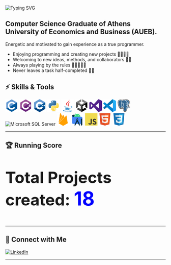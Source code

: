 <p align="left"">
  <img src="https://readme-typing-svg.herokuapp.com?font=Fira+Code&size=22&pause=1000&width=440&lines=Hello+There👋!+Nice+to+meet+you!;My+name+is+Marios+;And+I+am+a+programmer+%F0%9F%91%A8%E2%80%8D%F0%9F%92%BB+;" alt="Typing SVG" />
</p>

## Computer Science Graduate of Athens University of Economics and Business (AUEB). 

Energetic and motivated to gain experience as a true programmer.

- Enjoying programming and creating new projects 👨🏻‍💻🤓
- Welcoming to new ideas, methods, and collaborators 🤝🏻
- Always playing by the rules ✋🏻👨🏻‍💼
- Never leaves a task half-completed 💯✅

## ⚡ **Skills & Tools**  

<p align="left">
  <img src="https://raw.githubusercontent.com/devicons/devicon/master/icons/c/c-original.svg" alt="C" width="40" height="40"/>
  <img src="https://raw.githubusercontent.com/devicons/devicon/master/icons/csharp/csharp-original.svg" alt="C#" width="40" height="40"/>
  <img src="https://raw.githubusercontent.com/devicons/devicon/master/icons/cplusplus/cplusplus-original.svg" alt="C++" width="40" height="40"/>
  <img src="https://raw.githubusercontent.com/devicons/devicon/master/icons/python/python-original.svg" alt="Python" width="40" height="40"/>
  <img src="https://raw.githubusercontent.com/devicons/devicon/master/icons/java/java-original.svg" alt="Java" width="40" height="40"/>
  <img src="https://raw.githubusercontent.com/devicons/devicon/master/icons/unity/unity-original.svg" alt="Unity" width="40" height="40"/> 
  <img src="https://raw.githubusercontent.com/devicons/devicon/master/icons/visualstudio/visualstudio-plain.svg" alt="Visual Studio Code" width="40" height="40"/>
  <img src="https://raw.githubusercontent.com/devicons/devicon/master/icons/vscode/vscode-original.svg" alt="VS Code" width="40" height="40"/>
  <img src="https://raw.githubusercontent.com/devicons/devicon/master/icons/postgresql/postgresql-original.svg" alt="PostgreSQL" width="40" height="40"/>
  <img src="https://www.svgrepo.com/show/303229/microsoft-sql-server-logo.svg" alt="Microsoft SQL Server" width="40" height="40"/>
  <img src="https://raw.githubusercontent.com/devicons/devicon/master/icons/firebase/firebase-plain.svg" alt="Firebase" width="40" height="40"/>
  <img src="https://raw.githubusercontent.com/devicons/devicon/master/icons/androidstudio/androidstudio-original.svg" alt="Android Studio" width="40" height="40"/>
  <img src="https://raw.githubusercontent.com/devicons/devicon/master/icons/javascript/javascript-original.svg" alt="JavaScript" width="40" height="40"/>
  <img src="https://raw.githubusercontent.com/devicons/devicon/master/icons/html5/html5-original.svg" alt="HTML" width="40" height="40"/>
  <img src="https://raw.githubusercontent.com/devicons/devicon/master/icons/css3/css3-original.svg" alt="CSS" width="40" height="40"/>
</p>

---

## 🏆 **Running Score**

<p style="font-size:50px; text-align:left;">
  <strong>Total Projects created: <span style="color:blue; font-size:60px;">18</span></strong>
</p>

---

## 💬 **Connect with Me**

<p align="left">
  <a href="https://www.linkedin.com/in/marios-papageorgiou-08a821317/" target="_blank">
    <img src="https://img.shields.io/badge/LinkedIn-0077B5?style=for-the-badge&logo=linkedin&logoColor=white" alt="LinkedIn" />
  </a>
</p>

---


